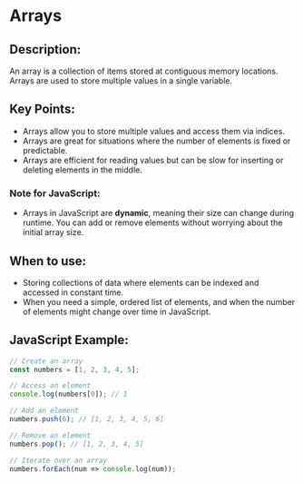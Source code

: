 # Arrays

## Description:
An array is a collection of items stored at contiguous memory locations. Arrays are used to store multiple values in a single variable.

## Key Points:
- Arrays allow you to store multiple values and access them via indices.
- Arrays are great for situations where the number of elements is fixed or predictable.
- Arrays are efficient for reading values but can be slow for inserting or deleting elements in the middle.

### Note for JavaScript:
- Arrays in JavaScript are **dynamic**, meaning their size can change during runtime. You can add or remove elements without worrying about the initial array size.

## When to use:
- Storing collections of data where elements can be indexed and accessed in constant time.
- When you need a simple, ordered list of elements, and when the number of elements might change over time in JavaScript.

## JavaScript Example:

```javascript
// Create an array
const numbers = [1, 2, 3, 4, 5];

// Access an element
console.log(numbers[0]); // 1

// Add an element
numbers.push(6); // [1, 2, 3, 4, 5, 6]

// Remove an element
numbers.pop(); // [1, 2, 3, 4, 5]

// Iterate over an array
numbers.forEach(num => console.log(num));
```